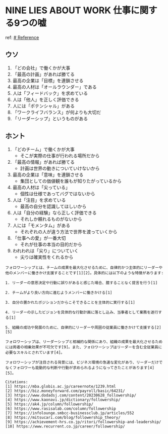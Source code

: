 # NINE LIES ABOUT WORK 仕事に関する9つの嘘

ref: [# Reference](https://www.amazon.co.jp/NINE-LIES-ABOUT-WORK-%E4%BB%95%E4%BA%8B%E3%81%AB%E9%96%A2%E3%81%99%E3%82%8B9%E3%81%A4%E3%81%AE%E5%98%98/dp/4763138162)

## ウソ

1. 「どの会社」で働くかが大事
2. 「最高の計画」があれば勝てる
3. 最高の企業は「目標」を連鎖させる
4. 最高の人材は「オールラウンダー」である
5. 人は「フィードバック」を求めている
6. 人は「他人」を正しく評価できる
7. 人には「ポテンシャル」がある
8. 「ワークライフバランス」が何よりも大切だ
9. 「リーダーシップ」というものがある

## ホント

1. 「どのチーム」で働くかが大事
   - そこが実際の仕事が行われる場所だから
2. 「最高の情報」があれば勝てる
   - 計画は世界の動きについていけないから
3. 最高の企業は「意味」を連鎖させる
   - 集団としての価値観を誰もが知りたがっているから
4. 最高の人材は「尖っている」
   - 個性は仕様であってバグではないから
5. 人は「注目」を求めている
   - 最高の自分を認識してほしいから
6. 人は「自分の経験」なら正しく評価できる
   - それしか頼れるものがないから
7. 人には「モメンタム」がある
   - それぞれの人が違う方法で世界を渡っていくから
8. 「仕事への愛」が一番大切
   - それが仕事の本当の目的だから
9. われわれは「尖り」についていく
   - 尖りは確実性をくれるから

```
フォロワーシップとは、チームの成果を最大化させるために、自律的かつ主体的にリーダーや他のメンバーに働きかけ支援することです[1][2]。具体的には以下のような特徴があります:

1. リーダーの意思決定や行動に誤りがあると感じた場合、臆することなく提言を行う[1]

2. チームがより良い方向に進むようメンバーに働きかける[1]

3. 自分の置かれたポジションだからこそできることを主体的に実行する[1]

4. リーダーの示したビジョンを具体的な行動計画に落とし込み、当事者として業務を遂行する[1]

5. 組織の成功や発展のために、自律的にリーダーや周囲の従業員に働きかけて支援する[2][5]

フォロワーシップは、リーダーシップと相補的な関係にあり、組織の成果を最大化させるためには両者の相乗効果が不可欠です[9]。また、フォロワーシップはリーダーを含む全従業員に必要なスキルとされています[4]。

フォロワーシップが注目される背景には、ビジネス環境の急速な変化があり、リーダーだけでなくフォロワーも能動的な判断や行動が求められるようになってきたことがあります[4][5]。

Citations:
[1] https://mba.globis.ac.jp/careernote/1239.html
[2] https://biz.moneyforward.com/payroll/basic/64231/
[3] https://www.dodadsj.com/content/20230628_followership/
[4] https://www.kaonavi.jp/dictionary/followership/
[5] https://ak4.jp/column/followership/
[6] https://www.rasisalab.com/column/followership
[7] https://infolounge.smbcc-businessclub.jp/articles/552
[8] https://mitsucari.com/blog/followership_theory/
[9] https://achievement-hrs.co.jp/ritori/followership-and-leadership/
[10] https://www.recurrent.co.jp/career/followership/
```
